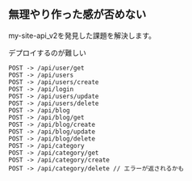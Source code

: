 ## 無理やり作った感が否めない
my-site-api_v2を発見した課題を解決します。

デプロイするのが難しい

```
POST -> /api/user/get
POST -> /api/users
POST -> /api/users/create
POST -> /api/login
POST -> /api/users/update
POST -> /api/users/delete
POST -> /api/blog
POST -> /api/blog/get  
POST -> /api/blog/create
POST -> /api/blog/update
POST -> /api/blog/delete
POST -> /api/category 
POST -> /api/category/get
POST -> /api/category/create
POST -> /api/category/delete // エラーが返されるかも
```
